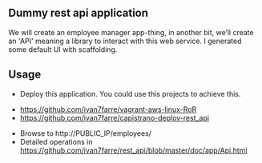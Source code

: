 ## Dummy rest api application

 We will create an employee manager app-thing, in another bit, we’ll create an 'API' meaning 
 a library to interact with this web service. I generated some default UI with scaffolding.


Usage
-----

* Deploy this application. You could use this projects to achieve this.
 - https://github.com/ivan7farre/vagrant-aws-linux-RoR
 - https://github.com/ivan7farre/capistrano-deploy-rest_api
* Browse to http://PUBLIC_IP/employees/
* Detailed operations in https://github.com/ivan7farre/rest_api/blob/master/doc/app/Api.html
